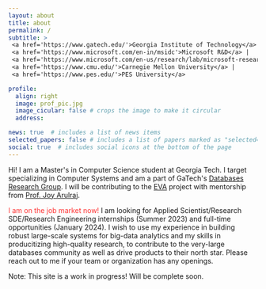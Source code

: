 ```yaml
---
layout: about
title: about
permalink: /
subtitle: >
 <a href='https://www.gatech.edu/'>Georgia Institute of Technology</a> |
 <a href='https://www.microsoft.com/en-in/msidc'>Microsoft R&D</a> |
 <a href='https://www.microsoft.com/en-us/research/lab/microsoft-research-india/'>Microsoft Research</a> |
 <a href='https://www.cmu.edu/'>Carnegie Mellon University</a> |
 <a href='https://www.pes.edu/'>PES University</a>

profile:
  align: right
  image: prof_pic.jpg
  image_cicular: false # crops the image to make it circular
  address:

news: true  # includes a list of news items
selected_papers: false # includes a list of papers marked as "selected={true}"
social: true  # includes social icons at the bottom of the page
---
```


Hi! I am a Master's in Computer Science student at Georgia Tech. I target specializing in Computer Systems and am a part of GaTech's <a href="https://db.cc.gatech.edu/">Databases Research Group</a>. I will be contributing to the <a href="https://evagatech.readthedocs.io/">EVA</a> project with mentorship from <a href="https://faculty.cc.gatech.edu/~jarulraj/">Prof. Joy Arulraj</a>.

<span style="color:Red;display:inline;" class="blink">I am on the job market now!</span> I am looking for Applied Scientist/Research SDE/Research Engineering internships (Summer 2023) and full-time opportunities (January 2024). I wish to use my experience in building robust large-scale systems for big-data analytics and my skills in producitizing high-quality research, to contribute to the very-large databases community as well as drive products to their north star. Please reach out to me if your team or organization has any openings.

Note: This site is a work in progress! Will be complete soon.
<style>
  .blink {
  animation: blink 1s step-start infinite;
}

@keyframes blink {
  0% {
    opacity: 1;
  }
  10% {
    opacity: 0.8;
  }
  20% {
    opacity: 0.6;
  }
  30% {
    opacity: 0.4;
  }
  40% {
    opacity: 0.2;
  }
  50% {
    opacity: 0;
  }
  60% {
    opacity: 0.2;
  }
  70% {
    opacity: 0.4;
  }
  80% {
    opacity: 0.6;
  }
  90% {
    opacity: 0.8;
  }
  100% {
    opacity: 1;
  }
}
</style>
